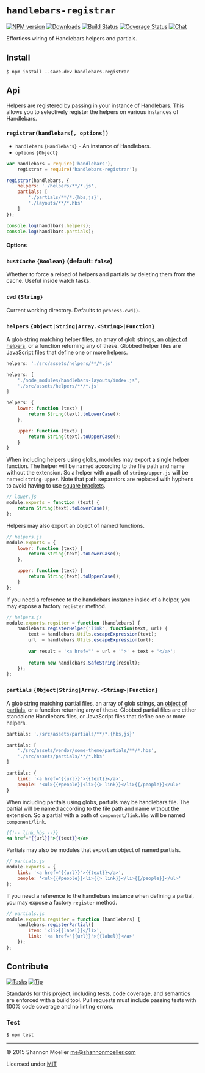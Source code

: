 # `handlebars-registrar`

[![NPM version][npm-img]][npm-url] [![Downloads][downloads-img]][npm-url] [![Build Status][travis-img]][travis-url] [![Coverage Status][coveralls-img]][coveralls-url] [![Chat][gitter-img]][gitter-url]

Effortless wiring of Handlebars helpers and partials.

## Install

    $ npm install --save-dev handlebars-registrar

## Api

Helpers are registered by passing in your instance of Handlebars. This allows
you to selectively register the helpers on various instances of Handlebars.

### `registrar(handlebars[, options])`

- `handlebars` `{Handlebars}` - An instance of Handlebars.
- `options` `{Object}`

```js
var handlebars = require('handlebars'),
    registrar = require('handlebars-registrar');

registrar(handlebars, {
	helpers: './helpers/**/*.js',
	partials: [
		'./partials/**/*.{hbs,js}',
		'./layouts/**/*.hbs'
	]
});

console.log(handlbars.helpers);
console.log(handlbars.partials);
```

#### Options

### `bustCache` `{Boolean}` (default: `false`)

Whether to force a reload of helpers and partials by deleting them from the cache. Useful inside watch tasks.

### `cwd` `{String}`

Current working directory. Defaults to `process.cwd()`.

### `helpers` `{Object|String|Array.<String>|Function}`

A glob string matching helper files, an array of glob strings, an [object of helpers](http://handlebarsjs.com/reference.html#base-registerHelper), or a function returning any of these. Globbed helper files are JavaScript files that define one or more helpers.

```js
helpers: './src/assets/helpers/**/*.js'
```

```js
helpers: [
    './node_modules/handlebars-layouts/index.js',
    './src/assets/helpers/**/*.js'
]
```

```js
helpers: {
    lower: function (text) {
        return String(text).toLowerCase();
    },

    upper: function (text) {
        return String(text).toUpperCase();
    }
}
```

When including helpers using globs, modules may export a single helper function. The helper will be named according to the file path and name without the extension. So a helper with a path of `string/upper.js` will be named `string-upper`. Note that path separators are replaced with hyphens to avoid having to use [square brackets](http://handlebarsjs.com/expressions.html#basic-blocks).

```js
// lower.js
module.exports = function (text) {
    return String(text).toLowerCase();
};
```

Helpers may also export an object of named functions.

```js
// helpers.js
module.exports = {
    lower: function (text) {
        return String(text).toLowerCase();
    },

    upper: function (text) {
        return String(text).toUpperCase();
    }
};
```

If you need a reference to the handlebars instance inside of a helper, you may expose a factory `register` method.

```js
// helpers.js
module.exports.regsiter = function (handlebars) {
    handlebars.registerHelper('link', function(text, url) {
        text = handlebars.Utils.escapeExpression(text);
        url  = handlebars.Utils.escapeExpression(url);
        
        var result = '<a href="' + url + '">' + text + '</a>';
        
        return new handlebars.SafeString(result);
    });
};
```

### `partials` `{Object|String|Array.<String>|Function}`

A glob string matching partial files, an array of glob strings, an [object of partials](http://handlebarsjs.com/reference.html#base-registerPartial), or a function returning any of these. Globbed partial files are either standalone Handlebars files, or JavaScript files that define one or more helpers.

```js
partials: './src/assets/partials/**/*.{hbs,js}'
```

```js
partials: [
    './src/assets/vendor/some-theme/partials/**/*.hbs',
    './src/assets/partials/**/*.hbs'
]
```

```js
partials: {
    link: '<a href="{{url}}">{{text}}</a>',
    people: '<ul>{{#people}}<li>{{> link}}</li>{{/people}}</ul>'
}
```

When including paritals using globs, partials may be handlebars file. The partial will be named according to the file path and name without the extension. So a partial with a path of `component/link.hbs` will be named `component/link`.

```handlebars
{{!-- link.hbs --}}
<a href="{{url}}">{{text}}</a>
```

Partials may also be modules that export an object of named partials.

```js
// partials.js
module.exports = {
    link: '<a href="{{url}}">{{text}}</a>',
    people: '<ul>{{#people}}<li>{{> link}}</li>{{/people}}</ul>'
};
```

If you need a reference to the handlebars instance when defining a partial, you may expose a factory `register` method.

```js
// partials.js
module.exports.regsiter = function (handlebars) {
    handlebars.registerPartial({
        item: '<li>{{label}}</li>',
        link: '<a href="{{url}}">{{label}}</a>'
    });
};
```

## Contribute

[![Tasks][waffle-img]][waffle-url] [![Tip][gittip-img]][gittip-url]

Standards for this project, including tests, code coverage, and semantics are enforced with a build tool. Pull requests must include passing tests with 100% code coverage and no linting errors.

### Test

    $ npm test

----

© 2015 Shannon Moeller <me@shannonmoeller.com>

Licensed under [MIT](http://shannonmoeller.com/mit.txt)

[coveralls-img]: http://img.shields.io/coveralls/shannonmoeller/handlebars-registrar/master.svg?style=flat-square
[coveralls-url]: https://coveralls.io/r/shannonmoeller/handlebars-registrar
[downloads-img]: http://img.shields.io/npm/dm/handlebars-registrar.svg?style=flat-square
[gitter-img]:    http://img.shields.io/badge/gitter-join_chat-1dce73.svg?style=flat-square
[gitter-url]:    https://gitter.im/shannonmoeller/handlebars-registrar
[gittip-img]:    http://img.shields.io/gittip/shannonmoeller.svg?style=flat-square
[gittip-url]:    https://www.gittip.com/shannonmoeller
[npm-img]:       http://img.shields.io/npm/v/handlebars-registrar.svg?style=flat-square
[npm-url]:       https://npmjs.org/package/handlebars-registrar
[travis-img]:    http://img.shields.io/travis/shannonmoeller/handlebars-registrar.svg?style=flat-square
[travis-url]:    https://travis-ci.org/shannonmoeller/handlebars-registrar
[waffle-img]:    http://img.shields.io/github/issues/shannonmoeller/handlebars-registrar.svg?style=flat-square
[waffle-url]:    http://waffle.io/shannonmoeller/handlebars-registrar
